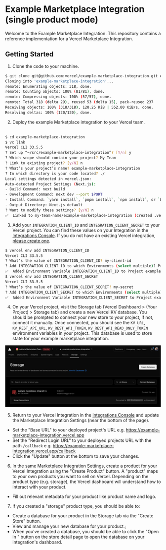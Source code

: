 # Example Marketplace Integration (single product mode)

Welcome to the Example Marketplace Integration. This repository contains a reference implementation for a Vercel Marketplace Integration.

## Getting Started

1. Clone the code to your machine.

```sh
$ git clone git@github.com:vercel/example-marketplace-integration.git example-marketplace-integration
Cloning into 'example-marketplace-integration'...
remote: Enumerating objects: 318, done.
remote: Counting objects: 100% (81/81), done.
remote: Compressing objects: 100% (57/57), done.
remote: Total 318 (delta 29), reused 53 (delta 15), pack-reused 237
Receiving objects: 100% (318/318), 120.25 KiB | 552.00 KiB/s, done.
Resolving deltas: 100% (120/120), done.
```

2. Deploy the example Marketplace integration to your Vercel team.

```sh

$ cd example-marketplace-integration
$ vc link
Vercel CLI 33.5.5
? Set up “~/src/example-marketplace-integration”? [Y/n] y
? Which scope should contain your project? My Team
? Link to existing project? [y/N] n
? What’s your project’s name? example-marketplace-integration
? In which directory is your code located? ./
Local settings detected in vercel.json:
Auto-detected Project Settings (Next.js):
- Build Command: next build
- Development Command: next dev --port $PORT
- Install Command: `yarn install`, `pnpm install`, `npm install`, or `bun install`
- Output Directory: Next.js default
? Want to modify these settings? [y/N] n
✅  Linked to my-team-name/example-marketplace-integration (created .vercel)
```

3. Add your `INTEGRATION_CLIENT_ID` and `INTEGRATION_CLIENT_SECRET` to your Vercel project. You can find these values on your Integration in the [Integrations Console](https://vercel.com/dashboard/integrations/console). If you do not have an existing Vercel integration, [please create one](https://vercel.com/docs/integrations/create-integration#creating-an-integration).

```sh
$ vercel env add INTEGRATION_CLIENT_ID
Vercel CLI 33.5.5
? What’s the value of INTEGRATION_CLIENT_ID? my-client-id
? Add INTEGRATION_CLIENT_ID to which Environments (select multiple)? Production, Preview, Development
✅  Added Environment Variable INTEGRATION_CLIENT_ID to Project example-marketplace-integration [234ms]
$ vercel env add INTEGRATION_CLIENT_SECRET
Vercel CLI 33.5.5
? What’s the value of INTEGRATION_CLIENT_SECRET? my-secret
? Add INTEGRATION_CLIENT_SECRET to which Environments (select multiple)? Production, Preview, Development
✅  Added Environment Variable INTEGRATION_CLIENT_SECRET to Project example-marketplace-integration [211ms]
```

4. On your Vercel project, visit the Storage tab (Vercel Dashboard > (Your Project) > Storage tab) and create a new Vercel KV database. You should be prompted to connect your new store to your project, if not, connect it manually. Once connected, you should see the `KV_URL`, `KV_REST_API_URL`, `KV_REST_API_TOKEN`, `KV_REST_API_READ_ONLY_TOKEN` environment variables in your project. This database is used to store state for your example marketplace integration.

![](/docs/assets/example-integration-kv.png)

5. Return to your Vercel Integration in the [Integrations Console](https://vercel.com/dashboard/integrations/console) and update the Marketplace Integration Settings (near the bottom of the page).

- Set the "Base URL" to your deployed project's URL e.g. https://example-marketplace-integration.vercel.app
- Set the "Redirect Login URL" to your deployed projects URL with the path `/callback` e.g. https://example-marketplace-integration.vercel.app/callback
- Click the "Update" button at the bottom to save your changes.

6. In the same Marketplace Integration Settings, create a product for your Vercel Integration using the "Create Product" button. A "product" maps to your own products you want to sell on Vercel. Depending on the product type (e.g. storage), the Vercel dashboard will understand how to interact with your product.

- Fill out relevant metadata for your product like product name and logo.

7. If you created a "storage" product type, you should be able to:

- Create a database for your product in the Storage tab via the "Create Store" button.
- View and manage your new database for your product.;
- When you've created a database, you should be able to click the "Open in <Product Name>" button on the store detail page to open the database on your integration's dashboard.
